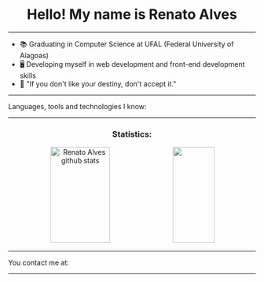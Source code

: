 <div align="center">
  <h1>Hello! My name is Renato Alves</h1>
</div>
<hr>
<ul>
  <li> 📚 Graduating in Computer Science at UFAL (Federal University of Alagoas)</li>
  <li> 🖥️ Developing myself in web development and front-end development skills</li>
  <li> 🍃 "If you don't like your destiny, don't accept it."</li>
</ul>
<hr>
<div>
  <p>Languages, tools and technologies I know:</p>
</div>
<hr>
<div align="center">
  <h3>Statistics:</h3>
  <img width="49%" height="195px" src="https://github-readme-stats.vercel.app/api?username=rena02to&show_icons=true&count_private=true&hide_border=true&title_color=00FF7F&icon_color=6495ED&text_color=c9d1d9&bg_color=0d1117" alt="Renato Alves github stats" /> 
  <img width="41%" height="195px" src="https://github-readme-stats.vercel.app/api/top-langs/?username=rena02to&layout=compact&hide_border=true&title_color=00FF7F&text_color=c9d1d9&bg_color=0d1117" />
</div>
<hr>
<div>
  <p>You contact me at:</p>
</div>
<hr>
